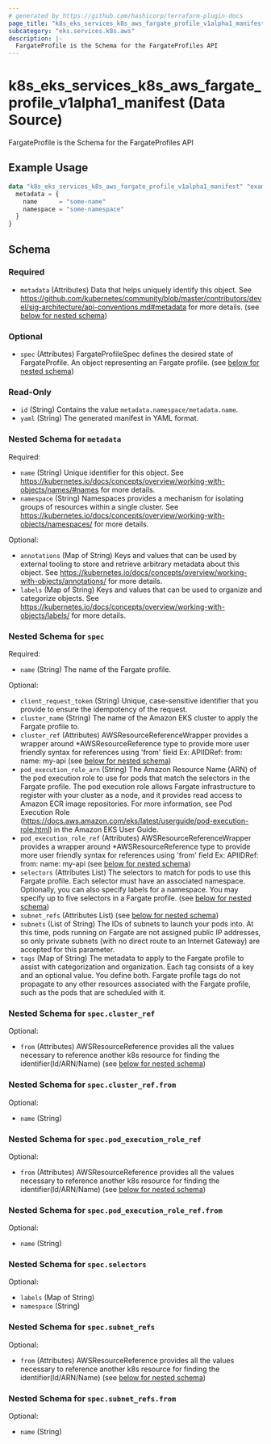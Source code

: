 ```yaml
---
# generated by https://github.com/hashicorp/terraform-plugin-docs
page_title: "k8s_eks_services_k8s_aws_fargate_profile_v1alpha1_manifest Data Source - terraform-provider-k8s"
subcategory: "eks.services.k8s.aws"
description: |-
  FargateProfile is the Schema for the FargateProfiles API
---
```


# k8s_eks_services_k8s_aws_fargate_profile_v1alpha1_manifest (Data Source)

FargateProfile is the Schema for the FargateProfiles API

## Example Usage

```terraform
data "k8s_eks_services_k8s_aws_fargate_profile_v1alpha1_manifest" "example" {
  metadata = {
    name      = "some-name"
    namespace = "some-namespace"
  }
}
```

<!-- schema generated by tfplugindocs -->
## Schema

### Required

- `metadata` (Attributes) Data that helps uniquely identify this object. See https://github.com/kubernetes/community/blob/master/contributors/devel/sig-architecture/api-conventions.md#metadata for more details. (see [below for nested schema](#nestedatt--metadata))

### Optional

- `spec` (Attributes) FargateProfileSpec defines the desired state of FargateProfile.  An object representing an Fargate profile. (see [below for nested schema](#nestedatt--spec))

### Read-Only

- `id` (String) Contains the value `metadata.namespace/metadata.name`.
- `yaml` (String) The generated manifest in YAML format.

<a id="nestedatt--metadata"></a>
### Nested Schema for `metadata`

Required:

- `name` (String) Unique identifier for this object. See https://kubernetes.io/docs/concepts/overview/working-with-objects/names/#names for more details.
- `namespace` (String) Namespaces provides a mechanism for isolating groups of resources within a single cluster. See https://kubernetes.io/docs/concepts/overview/working-with-objects/namespaces/ for more details.

Optional:

- `annotations` (Map of String) Keys and values that can be used by external tooling to store and retrieve arbitrary metadata about this object. See https://kubernetes.io/docs/concepts/overview/working-with-objects/annotations/ for more details.
- `labels` (Map of String) Keys and values that can be used to organize and categorize objects. See https://kubernetes.io/docs/concepts/overview/working-with-objects/labels/ for more details.


<a id="nestedatt--spec"></a>
### Nested Schema for `spec`

Required:

- `name` (String) The name of the Fargate profile.

Optional:

- `client_request_token` (String) Unique, case-sensitive identifier that you provide to ensure the idempotency of the request.
- `cluster_name` (String) The name of the Amazon EKS cluster to apply the Fargate profile to.
- `cluster_ref` (Attributes) AWSResourceReferenceWrapper provides a wrapper around *AWSResourceReference type to provide more user friendly syntax for references using 'from' field Ex: APIIDRef:  from: name: my-api (see [below for nested schema](#nestedatt--spec--cluster_ref))
- `pod_execution_role_arn` (String) The Amazon Resource Name (ARN) of the pod execution role to use for pods that match the selectors in the Fargate profile. The pod execution role allows Fargate infrastructure to register with your cluster as a node, and it provides read access to Amazon ECR image repositories. For more information, see Pod Execution Role (https://docs.aws.amazon.com/eks/latest/userguide/pod-execution-role.html) in the Amazon EKS User Guide.
- `pod_execution_role_ref` (Attributes) AWSResourceReferenceWrapper provides a wrapper around *AWSResourceReference type to provide more user friendly syntax for references using 'from' field Ex: APIIDRef:  from: name: my-api (see [below for nested schema](#nestedatt--spec--pod_execution_role_ref))
- `selectors` (Attributes List) The selectors to match for pods to use this Fargate profile. Each selector must have an associated namespace. Optionally, you can also specify labels for a namespace. You may specify up to five selectors in a Fargate profile. (see [below for nested schema](#nestedatt--spec--selectors))
- `subnet_refs` (Attributes List) (see [below for nested schema](#nestedatt--spec--subnet_refs))
- `subnets` (List of String) The IDs of subnets to launch your pods into. At this time, pods running on Fargate are not assigned public IP addresses, so only private subnets (with no direct route to an Internet Gateway) are accepted for this parameter.
- `tags` (Map of String) The metadata to apply to the Fargate profile to assist with categorization and organization. Each tag consists of a key and an optional value. You define both. Fargate profile tags do not propagate to any other resources associated with the Fargate profile, such as the pods that are scheduled with it.

<a id="nestedatt--spec--cluster_ref"></a>
### Nested Schema for `spec.cluster_ref`

Optional:

- `from` (Attributes) AWSResourceReference provides all the values necessary to reference another k8s resource for finding the identifier(Id/ARN/Name) (see [below for nested schema](#nestedatt--spec--cluster_ref--from))

<a id="nestedatt--spec--cluster_ref--from"></a>
### Nested Schema for `spec.cluster_ref.from`

Optional:

- `name` (String)



<a id="nestedatt--spec--pod_execution_role_ref"></a>
### Nested Schema for `spec.pod_execution_role_ref`

Optional:

- `from` (Attributes) AWSResourceReference provides all the values necessary to reference another k8s resource for finding the identifier(Id/ARN/Name) (see [below for nested schema](#nestedatt--spec--pod_execution_role_ref--from))

<a id="nestedatt--spec--pod_execution_role_ref--from"></a>
### Nested Schema for `spec.pod_execution_role_ref.from`

Optional:

- `name` (String)



<a id="nestedatt--spec--selectors"></a>
### Nested Schema for `spec.selectors`

Optional:

- `labels` (Map of String)
- `namespace` (String)


<a id="nestedatt--spec--subnet_refs"></a>
### Nested Schema for `spec.subnet_refs`

Optional:

- `from` (Attributes) AWSResourceReference provides all the values necessary to reference another k8s resource for finding the identifier(Id/ARN/Name) (see [below for nested schema](#nestedatt--spec--subnet_refs--from))

<a id="nestedatt--spec--subnet_refs--from"></a>
### Nested Schema for `spec.subnet_refs.from`

Optional:

- `name` (String)
